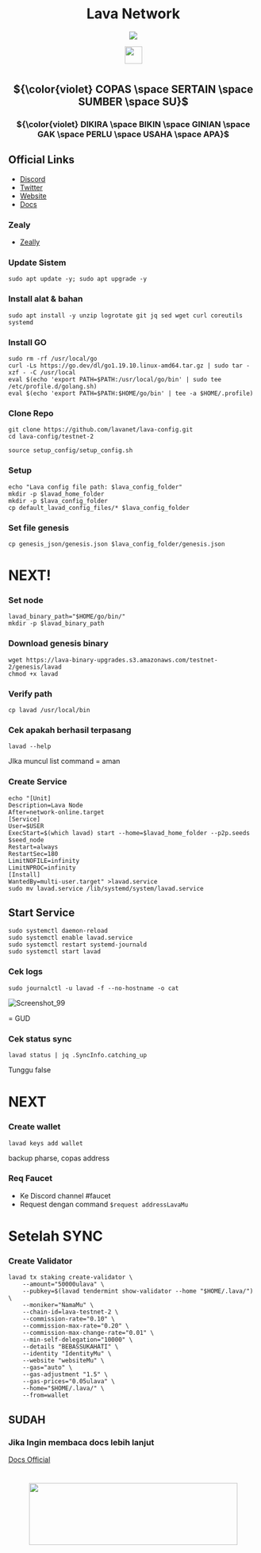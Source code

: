 <div align="center">
 
# Lava Network

</div>

<div align="center">

[![](https://img.shields.io/static/v1?label=Sponsor&message=%E2%9D%A4&logo=GitHub&color=%23fe8e86)](https://github.com/sponsors/Megumiiiiii)

 <img align="top" src="https://komarev.com/ghpvc/?username=Megumiiiiii&color=ff69b4&style=plastic&label=Visitors" height='35'/>

</div>

#

<div align="center">
  
## ${\color{violet} COPAS \space SERTAIN \space SUMBER \space SU}$

### ${\color{violet} DIKIRA \space BIKIN \space GINIAN \space GAK \space PERLU \space USAHA \space APA}$ 

</div>

## Official Links

- [Discord](https://discord.gg/4RsKJEMD)
- [Twitter](https://twitter.com/lavanetxyz)
- [Website](https://www.lavanet.xyz/)
- [Docs](https://docs.lavanet.xyz/)

### Zealy
- [Zeally](https://zealy.io/c/lavanetwork/invite/SlpAMGRv0qohD8ZS03CT6)

### Update Sistem
```
sudo apt update -y; sudo apt upgrade -y
```

### Install alat & bahan
```
sudo apt install -y unzip logrotate git jq sed wget curl coreutils systemd
```

### Install GO
```
sudo rm -rf /usr/local/go
curl -Ls https://go.dev/dl/go1.19.10.linux-amd64.tar.gz | sudo tar -xzf - -C /usr/local
eval $(echo 'export PATH=$PATH:/usr/local/go/bin' | sudo tee /etc/profile.d/golang.sh)
eval $(echo 'export PATH=$PATH:$HOME/go/bin' | tee -a $HOME/.profile)
```

### Clone Repo
```
git clone https://github.com/lavanet/lava-config.git
cd lava-config/testnet-2
```

```
source setup_config/setup_config.sh
```

### Setup
```
echo "Lava config file path: $lava_config_folder"
mkdir -p $lavad_home_folder
mkdir -p $lava_config_folder
cp default_lavad_config_files/* $lava_config_folder
```

### Set file genesis
```
cp genesis_json/genesis.json $lava_config_folder/genesis.json
```

# NEXT!

### Set node
```
lavad_binary_path="$HOME/go/bin/"
mkdir -p $lavad_binary_path
```

### Download genesis binary
```
wget https://lava-binary-upgrades.s3.amazonaws.com/testnet-2/genesis/lavad
chmod +x lavad
```

### Verify path
```
cp lavad /usr/local/bin
```

### Cek apakah berhasil terpasang
```
lavad --help
```
JIka muncul list command = aman

### Create Service
```
echo "[Unit]
Description=Lava Node
After=network-online.target
[Service]
User=$USER
ExecStart=$(which lavad) start --home=$lavad_home_folder --p2p.seeds $seed_node
Restart=always
RestartSec=180
LimitNOFILE=infinity
LimitNPROC=infinity
[Install]
WantedBy=multi-user.target" >lavad.service
sudo mv lavad.service /lib/systemd/system/lavad.service
```

## Start Service
```
sudo systemctl daemon-reload
sudo systemctl enable lavad.service
sudo systemctl restart systemd-journald
sudo systemctl start lavad
```

### Cek logs
```
sudo journalctl -u lavad -f --no-hostname -o cat
```
![Screenshot_99](https://github.com/Megumiiiiii/lava-testnet-2/assets/98658943/e2c5eacb-a323-431c-acf2-1984cdfcb155)

= GUD

### Cek status sync
```
lavad status | jq .SyncInfo.catching_up
```
Tunggu false

# NEXT


### Create wallet
```
lavad keys add wallet
```
backup pharse, copas address

### Req Faucet
- Ke Discord channel #faucet
- Request dengan command `$request addressLavaMu`

# Setelah SYNC

### Create Validator
```
lavad tx staking create-validator \
    --amount="50000ulava" \
    --pubkey=$(lavad tendermint show-validator --home "$HOME/.lava/") \
    --moniker="NamaMu" \
    --chain-id=lava-testnet-2 \
    --commission-rate="0.10" \
    --commission-max-rate="0.20" \
    --commission-max-change-rate="0.01" \
    --min-self-delegation="10000" \
    --details "BEBASSUKAHATI" \
    --identity "IdentityMu" \
    --website "websiteMu" \
    --gas="auto" \
    --gas-adjustment "1.5" \
    --gas-prices="0.05ulava" \
    --home="$HOME/.lava/" \
    --from=wallet
```

## SUDAH

### Jika Ingin membaca docs lebih lanjut
[Docs Official](https://docs.lavanet.xyz/validator-manual)

#

<div id="header" align="center">
  <img src="https://media.giphy.com/media/v1.Y2lkPTc5MGI3NjExMzNmZTIxZmE3ZmY3MzRiMDcwNDJhYTQ5ZmNlY2YxMWE1OWIyYmVkNSZlcD12MV9pbnRlcm5hbF9naWZzX2dpZklkJmN0PWc/mVBlqOD4ra9jQiI3cC/giphy.gif" height="125" width="420"/>
</div>

